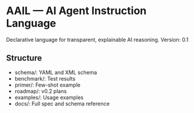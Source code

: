 # AAIL — AI Agent Instruction Language

Declarative language for transparent, explainable AI reasoning.
Version: 0.1

## Structure
- schema/: YAML and XML schema
- benchmark/: Test results
- primer/: Few-shot example
- roadmap/: v0.2 plans
- examples/: Usage examples
- docs/: Full spec and schema reference
